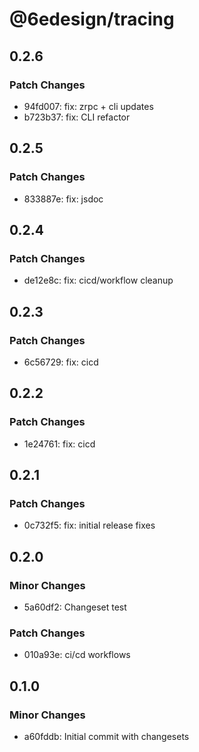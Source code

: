# @6edesign/tracing

## 0.2.6

### Patch Changes

- 94fd007: fix: zrpc + cli updates
- b723b37: fix: CLI refactor

## 0.2.5

### Patch Changes

- 833887e: fix: jsdoc

## 0.2.4

### Patch Changes

- de12e8c: fix: cicd/workflow cleanup

## 0.2.3

### Patch Changes

- 6c56729: fix: cicd

## 0.2.2

### Patch Changes

- 1e24761: fix: cicd

## 0.2.1

### Patch Changes

- 0c732f5: fix: initial release fixes

## 0.2.0

### Minor Changes

- 5a60df2: Changeset test

### Patch Changes

- 010a93e: ci/cd workflows

## 0.1.0

### Minor Changes

- a60fddb: Initial commit with changesets
